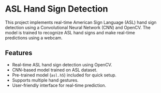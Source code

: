 # ASL Hand Sign Detection

This project implements real-time American Sign Language (ASL) hand sign detection using a Convolutional Neural Network (CNN) and OpenCV. The model is trained to recognize ASL hand signs and make real-time predictions using a webcam.

## Features
- Real-time ASL hand sign detection using OpenCV.
- CNN-based model trained on ASL dataset.
- Pre-trained model (`asl.h5`) included for quick setup.
- Supports multiple hand gestures.
- User-friendly interface for real-time prediction.
